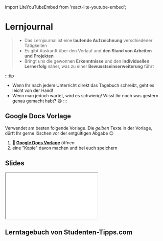 import LiteYouTubeEmbed from 'react-lite-youtube-embed';

# Lernjournal

> - Das Lernjournal ist eine **laufende Aufzeichnung** verschiedener Tätigkeiten
> - Es gibt Auskunft über den Verlauf und **den Stand von Arbeiten und Projekten**
> - Bringt uns die gewonnen **Erkenntnisse** und den **individuellen Lernerfolg** näher, was zu einer **Bewusstseinserweiterung** führt
> 

:::tip
- Wenn Ihr nach jedem Unterricht direkt das Tagebuch schreibt, geht es leicht von der Hand!
- Wenn man jedoch wartet, wird es schwierig! Wisst Ihr noch was gestern genau gemacht habt? :sweat_smile:
:::

## Google Docs Vorlage

Verwendet am besten folgende Vorlage. Die _gelben_ Texte in der Vorlage, dürft Ihr gerne löschen vor der entgültigen Abgabe :wink:

1. **:paperclip: [Google Docs Vorlage](https://docs.google.com/document/d/1Pa_FThTbr1Dc1gMTN7aRng5iTRFoYsGSLpmtn8qsx4Y/edit)** öffnen
1. eine "Kopie" davon machen und bei euch speichern

## Slides

<iframe src="/bbzbl-modul-431/slides/lernjournal"></iframe>

## Lerntagebuch von Studenten-Tipps.com

<LiteYouTubeEmbed
  id="R2zze7McWvY"
  params="autoplay=1&autohide=1&showinfo=0&rel=0"
  title="DU setzt deinen Fokus falsch - mit Lerntagebuch besser fokussieren und konzentrieren StudentenTipps"
  poster="maxresdefault"
  webp
/>
